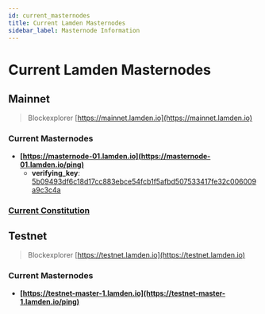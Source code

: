 ```yaml
---
id: current_masternodes
title: Current Lamden Masternodes
sidebar_label: Masternode Information
---
```


# Current Lamden Masternodes

## Mainnet
> Blockexplorer [https://mainnet.lamden.io](https://mainnet.lamden.io)

### Current Masternodes
- **[https://masternode-01.lamden.io](https://masternode-01.lamden.io/ping)**
    -   **verifying_key**: [5b09493df6c18d17cc883ebce54fcb1f5afbd507533417fe32c006009a9c3c4a](https://masternode-01.lamden.io/id)

### [Current Constitution](https://masternode-01.lamden.io/constitution)


## Testnet
> Blockexplorer [https://testnet.lamden.io](https://testnet.lamden.io)

### Current Masternodes
- **[https://testnet-master-1.lamden.io](https://testnet-master-1.lamden.io/ping)**

